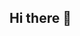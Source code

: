 ## Hi there 👋

<!--
**v-tetorenko/v-tetorenko** is a ✨ _special_ ✨ repository because its `README.md` (this file) appears on your GitHub profile.

Here are some ideas to get you started:

- 🔭 I'm currently working on pathon
- 🌱 I'm currently studying to become an ML developer
- 👯 I'm open to collaborating on interesting projects
- 🤔 I'm looking for development help
- 💬 Ask me about it by email at tetorenko1991@mail.ru
- 📫 How to contact me: by phone at +7 918 770 15 15
- 😄 Pronouns: ...
- ⚡ Fun fact: ...
-->
